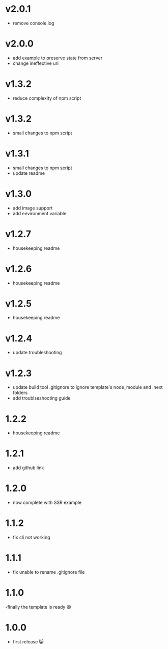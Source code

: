 # v2.0.1

- remove console.log

# v2.0.0

- add example to preserve state from server
- change ineffective uri

# v1.3.2

- reduce complexity of npm script

# v1.3.2

- small changes to npm script

# v1.3.1

- small changes to npm script
- update readme

# v1.3.0

- add image support
- add environment variable

# v1.2.7

- housekeeping readme

# v1.2.6

- housekeeping readme

# v1.2.5

- housekeeping readme

# v1.2.4

- update troubleshooting

# v1.2.3

- update build tool .gitignore to ignore template's node_module and .next folders
- add troublseshooting guide

# 1.2.2

- housekeeping readme

# 1.2.1

- add github link

# 1.2.0

- now complete with SSR example

# 1.1.2

- fix cli not working

# 1.1.1

- fix unable to rename .gitignore file

# 1.1.0

-finally the template is ready 😅

# 1.0.0

- first release 😸
